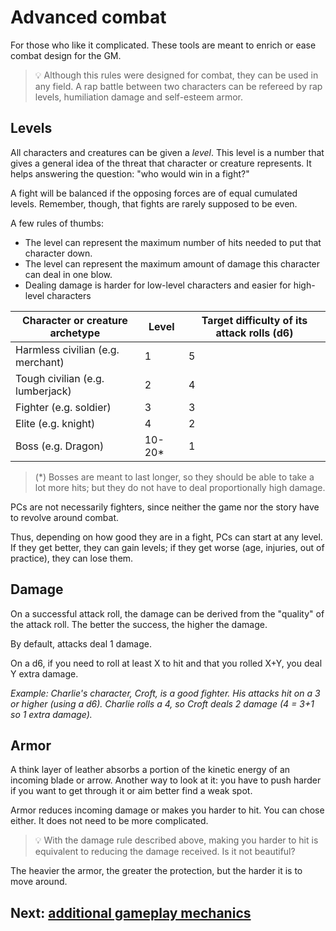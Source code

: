 # Advanced combat

For those who like it complicated. These tools are meant to enrich or ease combat design for the GM.

> 💡 Although this rules were designed for combat, they can be used in any field.
> A rap battle between two characters can be refereed by rap levels, humiliation damage and self-esteem armor.

## Levels

All characters and creatures can be given a *level*.
This level is a number that gives a general idea of the threat that character or creature represents.
It helps answering the question: "who would win in a fight?"

A fight will be balanced if the opposing forces are of equal cumulated levels.
Remember, though, that fights are rarely supposed to be even.

A few rules of thumbs:
- The level can represent the maximum number of hits needed to put that character down.
- The level can represent the maximum amount of damage this character can deal in one blow.
- Dealing damage is harder for low-level characters and easier for high-level characters

| Character or creature archetype   | Level | Target difficulty of its attack rolls (d6) |
| --------------------------------- | ----- | ------------------------------------------ |
| Harmless civilian (e.g. merchant) | 1     | 5                                          |
| Tough civilian (e.g. lumberjack)  | 2     | 4                                          |
| Fighter (e.g. soldier)            | 3     | 3                                          |
| Elite (e.g. knight)               | 4     | 2                                          |
| Boss (e.g. Dragon)                | 10-20* | 1

> (*) Bosses are meant to last longer, so they should be able to take a lot more hits; but they do not have to deal proportionally high damage.

PCs are not necessarily fighters, since neither the game nor the story have to revolve around combat.

Thus, depending on how good they are in a fight, PCs can start at any level.
If they get better, they can gain levels; if they get worse (age, injuries, out of practice), they can lose them.

## Damage

On a successful attack roll, the damage can be derived from the "quality" of the attack roll.
The better the success, the higher the damage.

By default, attacks deal 1 damage.

On a d6, if you need to roll at least X to hit and that you rolled X+Y, you deal Y extra damage.

*Example: Charlie's character, Croft, is a good fighter. His attacks hit on a 3 or higher (using a d6). Charlie rolls a 4, so Croft deals 2 damage (4 = 3+1 so 1 extra damage).*

## Armor

A think layer of leather absorbs a portion of the kinetic energy of an incoming blade or arrow.
Another way to look at it: you have to push harder if you want to get through it or aim better find a weak spot.

Armor reduces incoming damage or makes you harder to hit.
You can chose either.
It does not need to be more complicated.

> 💡 With the damage rule described above, making you harder to hit is equivalent to reducing the damage received.
> Is it not beautiful?

The heavier the armor, the greater the protection, but the harder it is to move around.

## Next: [additional gameplay mechanics](/chapters/06-mechanics/english.md)
